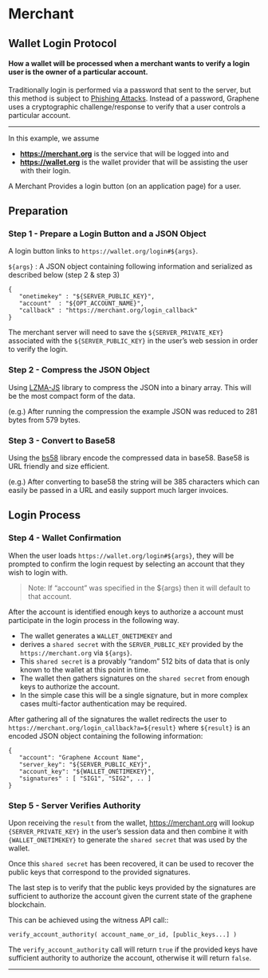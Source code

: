 # Merchant 

## Wallet Login Protocol
#### How a wallet will be processed when a merchant wants to verify a login user is the owner of a particular account.

Traditionally login is performed via a password that sent to the server, but this method is subject to [Phishing Attacks](https://en.wikipedia.org/wiki/Phishing). Instead of a password, Graphene uses a cryptographic challenge/response to verify that a user controls a particular account.

***

In this example, we assume 

- **https://merchant.org** is the service that will be logged into and  
- **https://wallet.org** is the wallet provider that will be assisting the user with their login.

A Merchant Provides a login button (on an application page) for a user.


## Preparation

### Step 1 - Prepare a Login Button and a JSON Object

A login button links to `https://wallet.org/login#${args}`.

`${args}` : A JSON object containing following information and serialized as described below (step 2 & step 3)

    {
       "onetimekey" : "${SERVER_PUBLIC_KEY}",
       "account"  : "${OPT_ACCOUNT_NAME}",
       "callback" : "https://merchant.org/login_callback"
    }

The merchant server will need to save the `${SERVER_PRIVATE_KEY}` associated with the `${SERVER_PUBLIC_KEY}` in the user’s web session in order to verify the login.

### Step 2 - Compress the JSON Object

Using [LZMA-JS](https://github.com/nmrugg/LZMA-JS/) library to compress the JSON into a binary array. This will be the most compact form of the data. 

(e.g.) After running the compression the example JSON was reduced to 281 bytes from 579 bytes.

### Step 3 - Convert to Base58

Using the [bs58](http://cryptocoinjs.com/modules/misc/bs58/) library encode the compressed data in base58. Base58 is URL friendly and size efficient. 

(e.g.) After converting to base58 the string will be 385 characters which can easily be passed in a URL and easily support much larger invoices.


## Login Process

### Step 4 - Wallet Confirmation

When the user loads `https://wallet.org/login#${args}`, they will be prompted to confirm the login request by selecting an account that they wish to login with. 

> Note: If “account” was specified in the ${args} then it will default to that account.

After the account is identified enough keys to authorize a account must participate in the login process in the following way.

- The wallet generates a `WALLET_ONETIMEKEY` and 
- derives a `shared secret` with the `SERVER_PUBLIC_KEY` provided by the `https://merchant.org` via `${args}`. 
- This `shared secret` is a provably “random” 512 bits of data that is only known to the wallet at this point in time. 
- The wallet then gathers signatures on the `shared secret` from enough keys to authorize the account.
- In the simple case this will be a single signature, but in more complex cases multi-factor authentication may be required.

After gathering all of the signatures the wallet redirects the user to `https://merchant.org/login_callback?a=${result}` where `${result}` is an encoded JSON object containing the following information:

    {
       "account": "Graphene Account Name",
       "server_key": "${SERVER_PUBLIC_KEY}",
       "account_key": "${WALLET_ONETIMEKEY}",
       "signatures" : [ "SIG1", "SIG2", .. ]
    }


### Step 5 - Server Verifies Authority

Upon receiving the `result` from the wallet, 
https://merchant.org will lookup `{SERVER_PRIVATE_KEY}` in the user’s session data and then 
combine it with `{WALLET_ONETIMEKEY}` to generate the `shared secret` that was used by the wallet. 

Once this `shared secret` has been recovered, it can be used to recover the public keys that correspond to the provided signatures.

The last step is to verify that the public keys provided by the signatures are sufficient to authorize the account given the current state of the graphene blockchain. 

This can be achieved using the witness API call::

    verify_account_authority( account_name_or_id, [public_keys...] )

The `verify_account_authority` call will return `true` if the provided keys have sufficient authority to authorize the account, otherwise it will return `false`.


***






